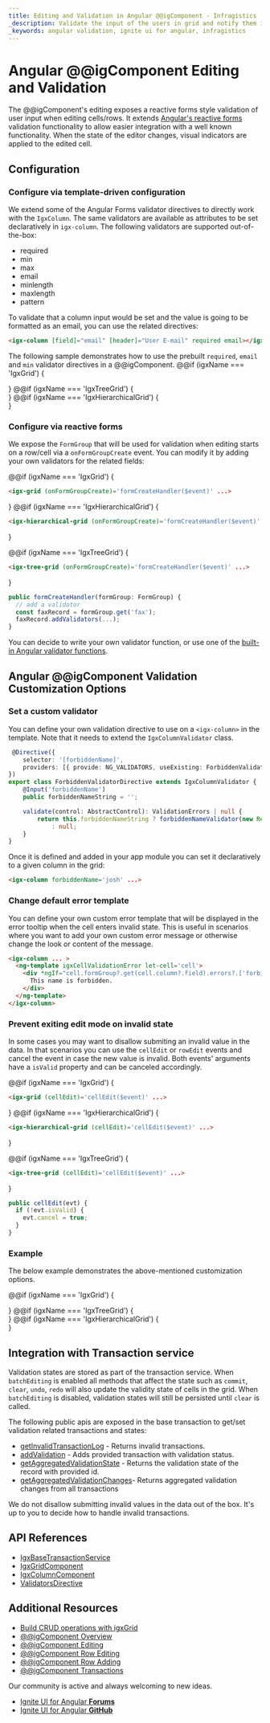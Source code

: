 ```yaml
---
title: Editing and Validation in Angular @@igComponent - Infragistics
_description: Validate the input of the users in grid and notify them if it's valid or not while using Angular @@igComponent. See demos & examples!
_keywords: angular validation, ignite ui for angular, infragistics
---
```


# Angular @@igComponent Editing and Validation
The @@igComponent's editing exposes a reactive forms style validation of user input when editing cells/rows. It extends [Angular's reactive forms](https://angular.io/guide/reactive-forms) validation functionality to allow easier integration with a well known functionality. When the state of the editor changes, visual indicators are applied to the edited cell.

## Configuration

### Configure via template-driven configuration

We extend some of the Angular Forms validator directives to directly work with the `IgxColumn`. The same validators are available as attributes to be set declaratively in `igx-column`. The following validators are supported out-of-the-box:
- required
- min
- max
- email
- minlength
- maxlength
- pattern

To validate that a column input would be set and the value is going to be formatted as an email, you can use the related directives:
```html
<igx-column [field]="email" [header]="User E-mail" required email></igx-column>
```

The following sample demonstrates how to use the prebuilt `required`, `email` and `min` validator directives in a @@igComponent.
@@if (igxName === 'IgxGrid') {
<code-view style="height:530px" 
           data-demos-base-url="{environment:demosBaseUrl}" 
           iframe-src="{environment:demosBaseUrl}/grid/grid-validator-service" alt="Angular @@igComponent Validation Basic Example">
</code-view>

<div class="divider--half"></div>
}
@@if (igxName === 'IgxTreeGrid') {
<code-view style="height:600px" 
           data-demos-base-url="{environment:demosBaseUrl}" 
           iframe-src="{environment:demosBaseUrl}/tree-grid/tree-grid-validator-service" alt="Angular @@igComponent Validation Basic Example">
</code-view>

<div class="divider--half"></div>
}
@@if (igxName === 'IgxHierarchicalGrid') {
<code-view style="height:680px" 
           data-demos-base-url="{environment:demosBaseUrl}" 
           iframe-src="{environment:demosBaseUrl}/hierarchical-grid/hierarchical-grid-validator-service" alt="Angular @@igComponent Validation Basic Example">
</code-view>

<div class="divider--half"></div>
}

### Configure via reactive forms

We expose the `FormGroup` that will be used for validation when editing starts on a row/cell via a `onFormGroupCreate` event. You can modify it by adding your own validators for the related fields:

@@if (igxName === 'IgxGrid') {
```html
<igx-grid (onFormGroupCreate)='formCreateHandler($event)' ...>
```
}
@@if (igxName === 'IgxHierarchicalGrid') {
```html
<igx-hierarchical-grid (onFormGroupCreate)='formCreateHandler($event)' ...>
```
}

@@if (igxName === 'IgxTreeGrid') {
```html
<igx-tree-grid (onFormGroupCreate)='formCreateHandler($event)' ...>
```
}

```ts
public formCreateHandler(formGroup: FormGroup) {
  // add a validator
  const faxRecord = formGroup.get('fax');
  faxRecord.addValidators(...);
}
```
You can decide to write your own validator function, or use one of the [built-in Angular validator functions](https://angular.io/guide/form-validation#built-in-validator-functions).


## Angular @@igComponent Validation Customization Options

### Set a custom validator

You can define your own validation directive to use on a `<igx-column>` in the template.
Note that it needs to extend the `IgxColumnValidator` class.

```ts
 @Directive({
    selector: '[forbiddenName]',
    providers: [{ provide: NG_VALIDATORS, useExisting: ForbiddenValidatorDirective, multi: true }]
})
export class ForbiddenValidatorDirective extends IgxColumnValidator {
    @Input('forbiddenName')
    public forbiddenNameString = '';

    validate(control: AbstractControl): ValidationErrors | null {
        return this.forbiddenNameString ? forbiddenNameValidator(new RegExp(this.forbiddenNameString, 'i'))(control)
            : null;
    }
}
```

Once it is defined and added in your app module you can set it declaratively to a given column in the grid:

```html
<igx-column forbiddenName='josh' ...>
```

### Change default error template

You can define your own custom error template that will be displayed in the error tooltip when the cell enters invalid state.
This is useful in scenarios where you want to add your own custom error message or otherwise change the look or content of the message.

```html
<igx-column ... >
  <ng-template igxCellValidationError let-cell='cell'>
    <div *ngIf="cell.formGroup?.get(cell.column?.field).errors?.['forbiddenName']">
      This name is forbidden.
    </div>
  </ng-template>
</igx-column>
```

### Prevent exiting edit mode on invalid state

In some cases you may want to disallow submiting an invalid value in the data.
In that scenarios you can use the `cellEdit` or `rowEdit` events and cancel the event in case the new value is invalid.
Both events' arguments have a `isValid` property and can be canceled accordingly.

@@if (igxName === 'IgxGrid') {
```html
<igx-grid (cellEdit)='cellEdit($event)' ...>
```
}
@@if (igxName === 'IgxHierarchicalGrid') {
```html
<igx-hierarchical-grid (cellEdit)='cellEdit($event)' ...>
```
}

@@if (igxName === 'IgxTreeGrid') {
```html
<igx-tree-grid (cellEdit)='cellEdit($event)' ...>
```
}

```ts
public cellEdit(evt) {
  if (!evt.isValid) {
    evt.cancel = true;
  }
}
```

### Example

The below example demonstrates the above-mentioned customization options.

@@if (igxName === 'IgxGrid') {
<code-view style="height:530px" 
           data-demos-base-url="{environment:demosBaseUrl}" 
           iframe-src="{environment:demosBaseUrl}/grid/grid-validator-service-extended" alt="Angular @@igComponent Custom Validation Example">
</code-view>

<div class="divider--half"></div>
}
@@if (igxName === 'IgxTreeGrid') {
<code-view style="height:530px" 
           data-demos-base-url="{environment:demosBaseUrl}" 
           iframe-src="{environment:demosBaseUrl}/tree-grid/tree-grid-validator-service-extended" alt="Angular @@igComponent Custom Validation Example">
</code-view>

<div class="divider--half"></div>
}
@@if (igxName === 'IgxHierarchicalGrid') {
<code-view style="height:610px" 
           data-demos-base-url="{environment:demosBaseUrl}" 
           iframe-src="{environment:demosBaseUrl}/hierarchical-grid/hierarchical-grid-validator-service-extended" alt="Angular @@igComponent Custom Validation Example">
</code-view>

<div class="divider--half"></div>
}

## Integration with Transaction service

Validation states are stored as part of the transaction service.
When `batchEditing` is enabled all methods that affect the state such as `commit`, `clear`, `undo`, `redo` will also update the validity state of cells in the grid.
When `batchEditing` is disabled, validation states will still be persisted until `clear` is called.

The following public apis are exposed in the base transaction to get/set validation related transactions and states:

- [getInvalidTransactionLog]({environment:angularApiUrl}/interfaces/igxbasetransactionservice.html#getInvalidTransactionLog) - Returns invalid transactions.
- [addValidation]({environment:angularApiUrl}/interfaces/igxbasetransactionservice.html#addValidation) - Adds provided transaction with validation status.
- [getAggregatedValidationState]({environment:angularApiUrl}/interfaces/igxbasetransactionservice.html#getAggregatedValidationState) - Returns the validation state of the record with provided id.
- [getAggregatedValidationChanges]({environment:angularApiUrl}/interfaces/igxbasetransactionservice.html#getAggregatedValidationChanges)- Returns aggregated validation changes from all transactions

We do not disallow submitting invalid values in the data out of the box. It's up to you to decide how to handle invalid transactions.

## API References

* [IgxBaseTransactionService]({environment:angularApiUrl}/classes/igxbasetransactionservice.html)
* [IgxGridComponent]({environment:angularApiUrl}/classes/igxgridcomponent.html)
* [IgxColumnComponent](({environment:angularApiUrl}/classes/igxcolumncomponent.html))
* [ValidatorsDirective](({environment:angularApiUrl}/classes/validatorsdirective.html))


## Additional Resources

* [Build CRUD operations with igxGrid](../general/how-to/how-to-perform-crud.md)
* [@@igComponent Overview](@@igMainTopic.md)
* [@@igComponent Editing](editing.md)
* [@@igComponent Row Editing](row-editing.md)
* [@@igComponent Row Adding](row-adding.md)
* [@@igComponent Transactions](batch-editing.md)

<div class="divider--half"></div>
Our community is active and always welcoming to new ideas.

* [Ignite UI for Angular **Forums**](https://www.infragistics.com/community/forums/f/ignite-ui-for-angular)
* [Ignite UI for Angular **GitHub**](https://github.com/IgniteUI/igniteui-angular)